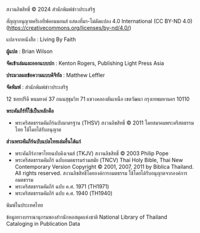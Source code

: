 สงวนลิขสิทธิ์ © 2024 สำนักพิมพ์ข่าวประเสริฐ

สัญญาอนุญาตครีเอทีฟคอมมอนส์ แสดงที่มา-ไม่ดัดแปลง 4.0
International (CC BY-ND 4.0) (https://creativecommons.org/licenses/by-nd/4.0/)

แปลจากหนังสือ : Living By Faith

**ผู้แปล** : Brian Wilson

**จัดเข้าเล่มและออกแบบปก** : Kenton Rogers, Publishing Light Press Asia

**ประมวลผลข้อความแบบดิจิทัล** : Matthew Leffler

**จัดพิมพ์** : สำนักพิมพ์ข่าวประเสริฐ

12 ซอยปรีดี พนมยงค์ 37 ถนนสุขุมวิท 71
แขวงคลองตันเหนือ เขตวัฒนา กรุงเทพมหานคร 10110

**พระคัมภีร์ที่ใช้เป็นหลักคือ**

- พระคริสตธรรมคัมภีร์ฉบับมาตรฐาน (THSV) สงวนลิขสิทธิ์ © 2011 โดยสมาคมพระคริสตธรรมไทย ใช้โดยได้รับอนุญาต

**ส่วนพระคัมภีร์ฉบับแปลไทยเล่มอื่นได้แก่**

- พระคัมภีร์ภาษาไทยฉบับคิงเจมส์ (TKJV) สงวนลิขสิทธิ์ © 2003 Philip Pope
- พระคริสตธรรมคัมภีร์ ฉบับอมตธรรมร่วมสมัย (TNCV) Thai Holy Bible, Thai New Contemporary Version Copyright © 2001, 2007, 2011 by Biblica Thailand. All rights reserved. สงวนลิขสิทธิ์โดยองค์การอมตธรรม ใช้โดยได้รับอนุญาตจากองค์การอมตธรรม
- พระคริสตธรรมคัมภีร์ ฉบับ ค.ศ. 1971 (TH1971)
- พระคริสตธรรมคัมภีร์ ฉบับ ค.ศ. 1940 (TH1940)

พิมพ์ในประเทศไทย

ข้อมูลทางบรรณานุกรมของสำานักหอสมุดแห่งชาติ
National Library of Thailand Cataloging in Publication Data
